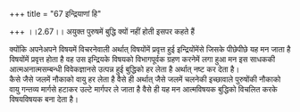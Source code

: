 +++
title = "67 इन्द्रियाणां हि"

+++
।।2.67।। अयुक्त पुरुषमें बुद्धि क्यों नहीं होती इसपर कहते हैं  
  
क्योंकि अपनेअपने विषयमें विचरनेवाली अर्थात् विषयोंमें प्रवृत्त हुई
इन्द्रियोंमेंसे जिसके पीछेपीछे यह मन जाता है विषयोंमें प्रवृत्त होता है
वह उस इन्द्रियके विषयको विभागपूर्वक ग्रहण करनेमें लगा हुआ मन इस साधककी
आत्मअनात्मसम्बन्धी विवेकज्ञानसे उत्पन्न हुई बुद्धिको हर लेता है अर्थात्
नष्ट कर देता है।  
कैसे जैसे जलमें नौकाको वायु हर लेता है वैसे ही अर्थात् जैसे जलमें चलनेकी
इच्छावाले पुरुषोंकी नौकाको वायु गन्तव्य मार्गसे हटाकर उल्टे मार्गपर ले
जाता है वैसे ही यह मन आत्मविषयक बुद्धिको विचलित करके विषयविषयक बना देता
है।  
